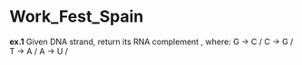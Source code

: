 # Work_Fest_Spain

**ex.1**
Given DNA strand, return its RNA complement
, where:
G -> C /
C -> G /
T -> A /
A -> U /